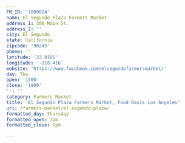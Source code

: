 ```yaml
---
FM_ID: '1000024'
name: El Segundo Plaza Farmers Market
address_1: 300 Main St.
address_2: ''
city: El Segundo
state: California
zipcode: '90245'
phone: ''
latitude: '33.9191'
longitude: '-118.416'
website: 'https://www.facebook.com/elsegundofarmersmarket/'
day: Thu
open: '1500'
close: '1900'
'': ''
category: Farmers Market
title: 'El Segundo Plaza Farmers Market, Food Oasis Los Angeles'
uri: /farmers-market/el-segundo-plaza/
formatted_day: Thursday
formatted_open: 3pm
formatted_close: 7pm

---
```

